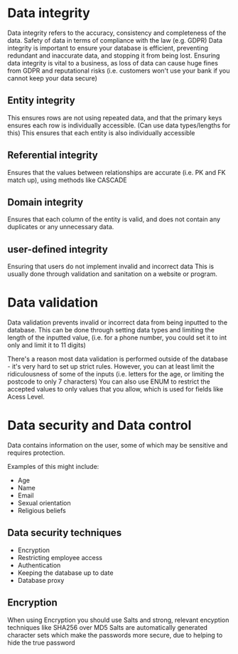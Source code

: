 # Data integrity

Data integrity refers to the accuracy, consistency and completeness of the data.
Safety of data in terms of compliance with the law (e.g. GDPR)
Data integrity is important to ensure your database is efficient, preventing redundant and inaccurate data, and stopping it from being lost.
Ensuring data integrity is vital to a business, as loss of data can cause huge fines from GDPR and reputational risks (i.e. customers won't use your bank if you cannot keep your data secure)

## Entity integrity

This ensures rows are not using repeated data, and that the primary keys ensures each row is individually accessible. (Can use data types/lengths for this)
This ensures that each entity is also individually accessible

## Referential integrity

Ensures that the values between relationships are accurate (i.e. PK and FK match up), using methods like CASCADE

## Domain integrity

Ensures that each column of the entity is valid, and does not contain any duplicates or any unnecessary data.

## user-defined integrity

Ensuring that users do not implement invalid and incorrect data
This is usually done through validation and sanitation on a website or program.

# Data validation
Data validation prevents invalid or incorrect data from being inputted to the database.
This can be done through setting data types and limiting the length of the inputted value, (i.e. for a phone number, you could set it to int only and limit it to 11 digits)

There's a reason most data validation is performed outside of the database - it's very hard to set up strict rules.
However, you can at least limit the ridiculousness of some of the inputs (i.e. letters for the age, or limiting the postcode to only 7 characters)
You can also use ENUM to restrict the accepted values to only values that you allow, which is used for fields like Acess Level.

# Data security and Data control

Data contains information on the user, some of which may be sensitive and requires protection.

Examples of this might include:
- Age
- Name
- Email
- Sexual orientation
- Religious beliefs
 
## Data security techniques
- Encryption
- Restricting employee access
- Authentication
- Keeping the database up to date
- Database proxy

## Encryption
When using Encryption you should use Salts and strong, relevant encyption techniques like SHA256 over MD5
Salts are automatically generated character sets which make the passwords more secure, due to helping to hide the true password